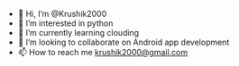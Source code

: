 - 👋 Hi, I’m @Krushik2000
- 👀 I’m interested in python
- 🌱 I’m currently learning clouding
- 💞️ I’m looking to collaborate on Android app development
- 📫 How to reach me krushik2000@gmail.com

<!---
Krushik2000/Krushik2000 is a ✨ special ✨ repository because its `README.md` (this file) appears on your GitHub profile.
You can click the Preview link to take a look at your changes.
--->
